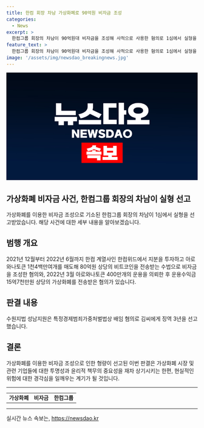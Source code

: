 ```yaml
---
title: 한컴 회장 차남 가상화폐로 90억원 비자금 조성
categories:
  - News
excerpt: >
  한컴그룹 회장의 차남이 90억원대 비자금을 조성해 사적으로 사용한 혐의로 1심에서 실형을 선고받았습니다. 김씨는 한컴위드에서 아로와나토큰을 매도하고 비트코인을 전송받는 방법 등을 통해 비자금을 조성한 혐의를 받았습니다. 또한, 운용수익금을 전송받은 혐의도 있습니다.
feature_text: >
  한컴그룹 회장의 차남이 90억원대 비자금을 조성해 사적으로 사용한 혐의로 1심에서 실형을 선고받았습니다. 김씨는 한컴위드에서 아로와나토큰을 매도하고 비트코인을 전송받는 방법 등을 통해 비자금을 조성한 혐의를 받았습니다. 또한, 운용수익금을 전송받은 혐의도 있습니다.
image: '/assets/img/newsdao_breakingnews.jpg'
---
```


<p><img src="/assets/img/newsdao_breakingnews.jpg" alt="ontimetimes 속보" /></p>

<h2>가상화폐 비자금 사건, 한컴그룹 회장의 차남이 실형 선고</h2>

<p data-ke-size="size16">가상화폐를 이용한 비자금 조성으로 기소된 한컴그룹 회장의 차남이 1심에서 실형을 선고받았습니다. 해당 사건에 대한 세부 내용을 알아보겠습니다.</p>

<h2 data-ke-size="size26">범행 개요</h2>

<p data-ke-size="size16">2021년 12월부터 2022년 6월까지 한컴 계열사인 한컴위드에서 지분을 투자하고 아로와나토큰 1천4백만여개를 매도해 80억원 상당의 비트코인을 전송받는 수법으로 비자금을 조성한 혐의와, 2022년 3월 아로와나토큰 400만개의 운용을 의뢰한 후 운용수익금 15억7천만원 상당의 가상화폐를 전송받은 혐의가 있습니다.</p>

<h2 data-ke-size="size26">판결 내용</h2>

<p data-ke-size="size16">수원지법 성남지원은 특정경제범죄가중처벌법상 배임 혐의로 김씨에게 징역 3년을 선고했습니다.</p>

<h2 data-ke-size="size26">결론</h2>

<p data-ke-size="size16">가상화폐를 이용한 비자금 조성으로 인한 형량이 선고된 이번 판결은 가상화폐 시장 및 관련 기업들에 대한 투명성과 윤리적 책무의 중요성을 재차 상기시키는 한편, 현실적인 위험에 대한 경각심을 일깨우는 계기가 될 것입니다.</p>

<hr>

<table>
    <tr>
        <td style="text-align: center; height: 17px;"><b>가상화폐</b></td>
        <td style="text-align: center; height: 17px;"><b>비자금</b></td>
        <td style="text-align: center; height: 17px;"><b>한컴그룹</b></td>
    </tr>
</table>

<p><hr></p>
실시간 뉴스 속보는, <a href="https://newsdao.kr" rel="dofollow">https://newsdao.kr</a>


